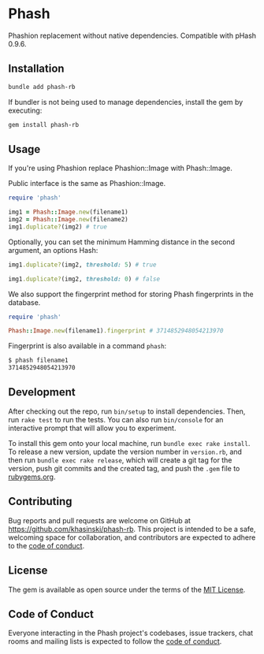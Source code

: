 # Phash

Phashion replacement without native dependencies. Compatible with pHash 0.9.6.

## Installation


```bash
bundle add phash-rb
```

If bundler is not being used to manage dependencies, install the gem by executing:

```bash
gem install phash-rb
```

## Usage

If you're using Phashion replace Phashion::Image with Phash::Image.

Public interface is the same as Phashion::Image.

```ruby
require 'phash'

img1 = Phash::Image.new(filename1)
img2 = Phash::Image.new(filename2)
img1.duplicate?(img2) # true
```

Optionally, you can set the minimum Hamming distance in the second argument, an options Hash:

```ruby
img1.duplicate?(img2, threshold: 5) # true

img1.duplicate?(img2, threshold: 0) # false
```

We also support the fingerprint method for storing Phash fingerprints in the database.

```ruby
require 'phash'

Phash::Image.new(filename1).fingerprint # 3714852948054213970
```

Fingerprint is also available in a command `phash`:

```bash
$ phash filename1
3714852948054213970
```

## Development

After checking out the repo, run `bin/setup` to install dependencies. Then, run `rake test` to run the tests. You can also run `bin/console` for an interactive prompt that will allow you to experiment.

To install this gem onto your local machine, run `bundle exec rake install`. To release a new version, update the version number in `version.rb`, and then run `bundle exec rake release`, which will create a git tag for the version, push git commits and the created tag, and push the `.gem` file to [rubygems.org](https://rubygems.org).

## Contributing

Bug reports and pull requests are welcome on GitHub at https://github.com/khasinski/phash-rb. This project is intended to be a safe, welcoming space for collaboration, and contributors are expected to adhere to the [code of conduct](https://github.com/[USERNAME]/phash-rb/blob/main/CODE_OF_CONDUCT.md).

## License

The gem is available as open source under the terms of the [MIT License](https://opensource.org/licenses/MIT).

## Code of Conduct

Everyone interacting in the Phash project's codebases, issue trackers, chat rooms and mailing lists is expected to follow the [code of conduct](https://github.com/[USERNAME]/phash-rb/blob/main/CODE_OF_CONDUCT.md).
